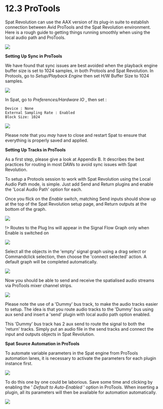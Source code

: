 # 12.3 ProTools

Spat Revolution can use the AAX version of its plug-in suite to establish connection
between Avid ProTools and the Spat Revolution environment. Here is a rough
guide to getting things running smoothly when using the local audio path and ProTools.

![](../../include/SpatRevolution_UserGuide_-278.png)

**Setting Up Sync in ProTools**

We have found that sync issues are best avoided when the playback engine buffer
size is set to 1024 samples, in both Protools and Spat Revolution.
In Protools, go to _Setup/Playback Engine_ then set H/W Buffer Size to 1024 samples.

![](../../include/SpatRevolution_UserGuide_-280.png)

In Spat, go to _Preferences/Hardware IO_ , then set :

```
Device : None
External Sampling Rate : Enabled
Block Size: 1024
```

![](../../include/SpatRevolution_UserGuide_-282.jpg)

Please note that you _may_ have to close and restart Spat to ensure that everything is
properly saved and applied.


**Setting Up Tracks in ProTools**

As a first step, please give a look at Appendix B. It describes the best practices for
routing in most DAWs to avoid sync issues with Spat Revolution.

To setup a Protools session to work with Spat Revolution using the Local Audio Path
mode, is simple. Just add Send and Return plugins and enable the 'Local Audio
Path' option for each.

Once you flick on the _Enable_ switch, matching Send inputs should show up at the
top of the Spat Revolution setup page, and Return outputs at the bottom of the
graph.

![](../../include/SpatRevolution_UserGuide_-284.jpg)

!> Routes to the Plug Ins will appear in the Signal Flow Graph only
when Enable is switched on

![](../../include/SpatRevolution_UserGuide_-286.jpg)

Select all the objects in the 'empty' signal graph using a drag select or Commandclick selection, then choose the 'connect selected' action. A default graph will be
completed automatically.

![](../../include/SpatRevolution_UserGuide_-288.jpg)

Now you should be able to send and receive the spatialised audio streams via ProTools mixer channel strips.

![](../../include/SpatRevolution_UserGuide_-290.png)

Please note the use of a 'Dummy' bus track, to make the audio tracks easier to setup. The idea is that you route audio tracks to the 'Dummy' bus using aux send and
insert a 'send' plugin with local audio path option enabled.

This 'Dummy' bus track has 2 aux send to route the signal to both the 'return'
tracks. Simply put an audio file in the send tracks and connect the input and outputs objects in Spat Revolution.


**Spat Source Automation in ProTools**

To automate variable parameters in the Spat engine from ProTools automation
lanes, it is necessary to activate the parameters for each plugin instance first.

![](../../include/SpatRevolution_UserGuide_-292.png)

To do this one by one could be laborious. Save some time and clicking by enabling
the ' _Default to Auto-Enabled_ ' option in ProTools. When inserting a plugin, all its parameters will then be available for automation automatically.

![](../../include/SpatRevolution_UserGuide_-294.png)

